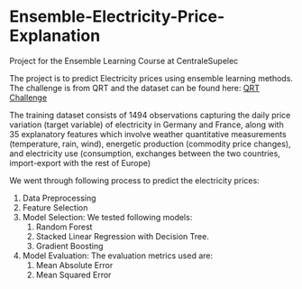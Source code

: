 # Ensemble-Electricity-Price-Explanation

Project for the Ensemble Learning Course at CentraleSupelec

The project is to predict Electricity prices using ensemble learning methods. The challenge is from QRT and the dataset can be found here: [QRT Challenge](https://challengedata.ens.fr/challenges/97/data)

The training dataset consists of 1494 observations capturing the daily price variation (target variable) of electricity in Germany and France, along with 35 explanatory features which involve weather quantitative measurements (temperature, rain, wind), energetic production (commodity price changes), and electricity use (consumption, exchanges between the two countries, import-export with the rest of Europe)

We went through following process to predict the electricity prices:

1. Data Preprocessing
2. Feature Selection
3. Model Selection: We tested following models:
   1. Random Forest
   2. Stacked Linear Regression with Decision Tree.
   3. Gradient Boosting
4. Model Evaluation: The evaluation metrics used are:
   1. Mean Absolute Error
   2. Mean Squared Error

